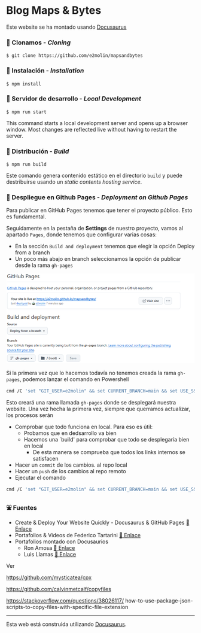 # Blog Maps & Bytes

Este website se ha montado usando [Docusaurus](https://docusaurus.io/)

### 🔶 Clonamos - *Cloning*

```
$ git clone https://github.com/e2molin/mapsandbytes
```


### 🔶 Instalación - *Installation*

```
$ npm install
```

### 🔶 Servidor de desarrollo - *Local Development*

```
$ npm run start
```

This command starts a local development server and opens up a browser window. Most changes are reflected live without having to restart the server.

### 🔶 Distribución - *Build*

```
$ npm run build
```

Este comando genera contenido estático en el directorio `build` y puede destribuirse usando un *static contents hosting service*.

### 🔶 Despliegue en Github Pages - *Deployment on Github Pages*

Para publicar en GitHub Pages tenemos que tener el proyecto público. Esto es fundamental.

Seguidamente en la pestaña de **Settings** de nuestro proyecto, vamos al apartado `Pages`, donde tenemos que configurar varias cosas:

* En la sección `Build and deployment` tenemos que elegir la opción Deploy from a branch
* Un poco más abajo en branch seleccionamos la opción de publicar desde la rama `gh-pages`

![](assets/capture-gh-pages.png)

Si la primera vez que lo hacemos todavía no tenemos creada la rama `gh-pages`, podemos lanzar el comando en Powershell

```bash
cmd /C 'set "GIT_USER=e2molin" && set CURRENT_BRANCH=main && set USE_SSH=true && npm run deploy'
```

Esto creará una rama llamada `gh-pages` donde se desplegará nuestra website. Una vez hecha la primera vez, siempre que querramos actualizar, los procesos serán

* Comprobar que todo funciona en local. Para eso es útil:
  * Probamos que en dedsarrollo va bien
  * Hacemos una `build' para comprobar que todo se desplegaría bien en local
    * De esta manera se comprueba que todos los links internos se satisfacen
* Hacer un `commit` de los cambios. al repo local
* Hacer un `push` de los cambios al repo remoto
* Ejecutar el comando

```bash
cmd /C 'set "GIT_USER=e2molin" && set CURRENT_BRANCH=main && set USE_SSH=true && npm run deploy'
```

### ⛲ Fuentes

* Create & Deploy Your Website Quickly - Docusaurus & GitHub Pages [🔗 Enlace](https://www.youtube.com/watch?v=9iVNf0T09dE)
* Portafolios & Videos de Federico Tartarini [🔗 Enlace](https://federicotartarini.github.io/)
* Portafolios montado con Docusaurios
  * Ron Amosa  [🔗 Enlace](https://ronamosa.io/)
  * Luis Llamas [🔗 Enlace](https://www.luisllamas.es/)

Ver

https://github.com/mysticatea/cpx

https://github.com/calvinmetcalf/copyfiles

https://stackoverflow.com/questions/38026117/
how-to-use-package-json-scripts-to-copy-files-with-specific-file-extension

---

Esta web está construida utilizando  [Docusaurus](https://docusaurus.io/).
